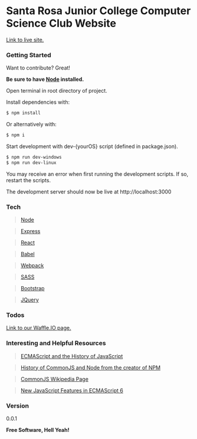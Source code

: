 # Santa Rosa Junior College Computer Science Club Website

[Link to live site.][site]

### Getting Started
Want to contribute? Great!

**Be sure to have [Node][node] installed.**

Open terminal in root directory of project.

Install dependencies with:
```sh
$ npm install
```
Or alternatively with:
```sh
$ npm i
```

Start development with dev-{yourOS} script (defined in package.json).
```sh
$ npm run dev-windows
$ npm run dev-linux
```
You may receive an error when first running the development scripts. If so, restart the scripts.

The development server should now be live at http://localhost:3000

### Tech
>[Node][node]

>[Express][express]

>[React][react]

>[Babel][babel]

>[Webpack][webpack]

>[SASS][sass]

>[Bootstrap][bootstrap]

>[JQuery][jquery]

### Todos
[Link to our Waffle.IO page.][waffle.io]

### Interesting and Helpful Resources
>[ECMAScript and the History of JavaScript][ECMAScriptWikipedia]

>[History of CommonJS and Node from the creator of NPM][CommonJSandNode]

>[CommonJS Wikipedia Page][CommonJSWiki]

>[New JavaScript Features in ECMAScript 6][ES6Features]

### Version
0.0.1


**Free Software, Hell Yeah!**

[//]: # (These are reference links used in the body of this note and get stripped out when the markdown processor does its job. There is no need to format nicely because it shouldn't be seen. Thanks SO - http://stackoverflow.com/questions/4823468/store-comments-in-markdown-syntax)

   [site]: <https://srjc-cs-website.herokuapp.com/>
   [node]: <https://nodejs.org/en/>
   [sass]: <http://sass-lang.com/>
   [express]: <http://expressjs.com/>
   [bootstrap]: <http://getbootstrap.com/>
   [react]: <https://facebook.github.io/react/>
   [webpack]: <https://webpack.github.io/>
   [babel]: <https://babeljs.io/>
   [jquery]: <http://jquery.com>
   [waffle.io]: <https://waffle.io/SRJC-Computer-Science-Club/CS-Website>
   [ECMAScriptWikipedia]: <https://en.wikipedia.org/wiki/ECMAScript>
   [CommonJSandNode]: <https://github.com/nodejs/node-v0.x-archive/issues/5132#issuecomment-15432598>
   [CommonJSWiki]: <https://en.wikipedia.org/wiki/CommonJS>
   [ES6Features]: <https://github.com/lukehoban/es6features>
